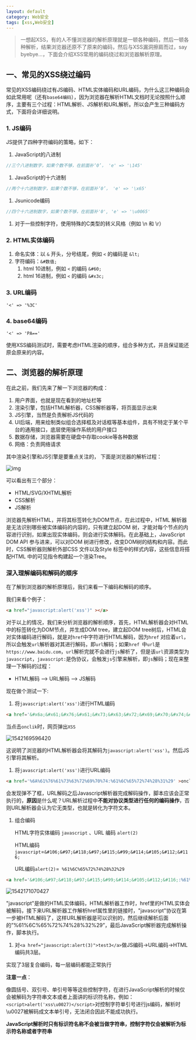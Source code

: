 ```yaml
---
layout: default
category: Web安全
tags: [xss,Web安全]
---
```


> 一想起XSS，有的人不懂浏览器的解析原理就是一顿各种编码，然后一顿各种解析，结果浏览器还原不了原来的编码，然后与XSS漏洞擦肩而过，say byebye...，下面会介绍XSS常用的编码绕过和浏览器解析原理。

## 一、常见的XSS绕过编码

常见的XSS编码绕过有JS编码、HTML实体编码和URL编码，为什么这三种编码会如此常用呢（还有`base64编码`），因为浏览器在解析HTML文档时无论按照什么顺序，主要有三个过程：HTML解析、JS解析和URL解析。所以会产生三种编码方式，下面将会详细说明。

### 1. JS编码

JS提供了四种字符编码的策略，如下：

1. JavaScript的八进制

```js
//三个八进制数字，如果个数不够，在前面补‘0’， 'e' => '\145'
```

1. JavaScript的十六进制

```js
//两个十六进制数字，如果个数不够，在前面补‘0’， 'e' => '\x65'
```

1. Jsunicode编码

```js
//四个十六进制数字，如果个数不够，在前面补'0', 'e' => '\u0065'
```

1. 对于一些控制字符，使用特殊的C类型的转义风格（例如 \n 和 \r）

### 2. HTML实体编码

1. 命名实体：以 `&` 开头，分号结尾，例如 `<` 的编码是 `&lt;`
2. 字符编码：`&#数值;`
   1. html 10进制，例如 `<` 的编码 `&#60;`
   2. html 16进制，例如 `<` 的编码 `&#x3c;`

### 3. URL编码

```jss
'<' => '%3C'
```

### 4. base64编码

```
'<' => 'PA=='
```

使用XSS编码测试时，需要考虑HTML渲染的顺序，组合多种方式，并且保证能还原会原来的内容。

## 二、浏览器的解析原理

在此之前，我们先来了解一下浏览器的构成：

1. 用户界面，也就是现在看到的地址栏等
2. 渲染引擎，包括HTML解析器，CSS解析器等，将页面显示出来
3. JS引擎，当然是负责解析JS代码的
4. UI后端，用来绘制类似组合选择框及对话框等基本组件，具有不特定于某个平台的通用接口，底层使用操作系统的用户接口
5. 数据存储，浏览器需要在硬盘中存取cookie等各种数据
6. 网络：负责网络请求

其中渲染引擎和JS引擎是要重点关注的， 下面是浏览器的解析过程：

![img](http://7s1s1q.com1.z0.glb.clouddn.com/2016-05-18-14635418258357.jpg)

可以看出有三个部分：

- HTML/SVG/XHTML解析
- CSS解析
- JS解析

浏览器先解析HTML，并将其标签转化为DOM节点，在此过程中，HTML 解析器是无法识别哪些被实体编码的内容的，只有建立起DOM 树，才能对每个节点的内容进行识别，如果出现实体编码，则会进行实体解码。在此基础上，JavaScript DOM API 参与进来，可以对DOM 树进行修改，改变DOM树的结构和内容。而此时，CSS解析器则解析外部CSS 文件以及Style 标签中的样式内容，这些信息将搭配HTML 中的可见指令构建起一个渲染Tree。

### 深入理解编码和解码的顺序

在了解到浏览器的解析原理后，我们来看一下编码和解码的顺序。

我们来看个例子：

```html
<a href="javascript:alert('xss')" ></a>
```

对于以上的情况，我们来分析浏览器的解析顺序，首先，HTML解析器会对HTML中的标签转化为DOM节点，并生成DOM tree，建立起DOM tree树后，HTML会对实体编码进行解码，就是对`href`中字符进行HTML解码，因为`href` 对应着`url`，所以会触发`url`解析器对其进行解码，即`url`解码；如果`href `中`url`是`https://www.baidu.com`，`url`解析完就不会进行`js`解析了，但是该`url`资源类型为`javascript`，`javascript:`是伪协议，会触发`js`引擎来解析，即`js`解码；现在来整理一下解码的过程：

- HTML解码 --> URL解码 --> JS解码

现在做个测试一下:

1. 将`javascript:alert('xss')`进行HTML编码

```html
<a href='&#x6a;&#x61;&#x76;&#x61;&#x73;&#x63;&#x72;&#x69;&#x70;&#x74;&#x3a;&#x61;&#x6c;&#x65;&#x72;&#x74;&#x28;&#x27;&#x78;&#x73;&#x73;&#x27;&#x29;' >onclick</a>
```

当点击`onclik`时，网页弹出`XSS`

![1542169596420]({{site.url}}/images/1542169596420.png)

这说明了浏览器的HTML解析器会将其解码为`javascript:alert('xss')`。然后JS引擎将其解析。

1. 将`javascript:alert('xss')`进行URL编码

```html
<a href='%6A%61%76%61%73%63%72%69%70%74:%61%6C%65%72%74%28%31%29' >onclick</a>
```

会发现弹不了框，URL解码之后Javascript解析器完成解码操作，脚本应该会正常执行的，**原因**是什么呢？URL解析过程中**不能对协议类型进行任何的编码操作**，否则URL解析器会认为它无类型，也就是转化为字符文本。

1. 组合编码

   HTML字符实体编码 `javascript` 、URL 编码 `alert(2)`

   HTML编码`javascript`=`&#106;&#97;&#118;&#97;&#115;&#99;&#114;&#105;&#112;&#116;`

   URL编码`alert(2)`=` %61%6C%65%72%74%28%32%29`

```html
<a href='&#106;&#97;&#118;&#97;&#115;&#99;&#114;&#105;&#112;&#116;:%61%6C%65%72%74%28%32%29' >onclick</a>
```

![1542171070427]({{site.url}}/images/1542171070427.png)

"javascript"是做的HTML实体编码，HTML解析器工作时，href里的HTML实体会被解码，接下来URL解析器工作解析href属性里的链接时，"javascript"协议在第一步被HTML解码了，这样URL解析器是可以识别的，然后继续解析后面的”%61%6C%65%72%74%28%32%29”，最后JavaScript解析器完成解析操作，脚本执行。

1. 对`<a href="javascript:alert(3)">test3</a>`做JS编码->URL编码->HTML编码共3层。

实现了3层复合编码，每一层编码都能正常执行

**注意一点**：

像圆括号、双引号、单引号等等这些控制字符，在进行JavaScript解析的时候仅会被解码为字符串文本或者上面讲的标识符名称，例如：`<script>alert('xss\u0027)</script>`对控制字符单引号进行js编码，解析时\u0027被解码成文本单引号，无法闭合因此不能成功执行。

**JavaScript解析时只有标识符名称不会被当做字符串，控制字符仅会被解析为标示符名称或者字符串**